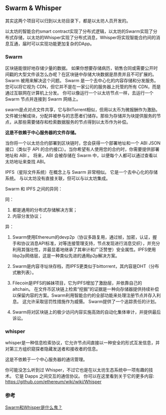 ## Swarm & Whisper
其实这两个项目可以归到以太坊目录下，都是以太坊人员开发的。

以太坊的智能合约smart contract实现了分布式逻辑，以太坊的Swarm实现了分布式存储，以太坊的Whisper实现了分布式消息，Whisper将实现智能合约间的消息互通，届时可以实现功能更加复杂的DApp。

### Swarm

区块链能很好地存储少量的数据。 如果你想要存储病历，销售合同或需要公开时间戳的大型文件该怎么办呢？在区块链中存储大块数据是昂贵并且不可扩展的。 Swarm 被用来解决这个问题。 Swarm 是一个去中心化的内容存储和分发服务。 您可以将它视为 CDN，但它并不是在一家公司的服务器上托管的所有 CDN，而是通过互联网在计算机上分发。 你可以像运行一个以太坊节点一样，去运行一个 Swarm 节点并连接到 Swarm 网络上。

swarm是点对点文件共享，它与BitTorrent相似，但用以太币为微报酬作为激励。文件被分解成块，分配并被参与的志愿者们储存。那些为存储并为块提供服务的节点，从那些需要储存和检索数据服务的节点得到以太币作为补偿。

**这是不依赖于中心服务器的文件存储。**

当你将一个以太坊合约部署到区块链时，您会获得一个部署地址和一个 ABI JSON 接口（类似于 API 的合约接口）。当你希望有人使用您的合约时，你需要提供部署地址和 ABI 。 将来，ABI 会被存储在 Swarm 中，以便每个人都可以通过查看以太坊地址来查找 ABI。

IPFS（星际文件系统）在概念上与 Swarm 非常相似。 它是一个去中心化的存储系统。 与以太坊没有直接关联，但可以与以太坊集成。

 Swarm 和 IPFS 之间的异同：

 同：

1. 都是通用的分布式存储解决方案；
2. 内容分发协议；

异：

1. Swarm使用Ethereum的devp2p（协议多路复用，通过帧，加密，认证，握手和协议消息API标准，对等连接管理支持，节点发现进行消息交织），并充分利用其强壮性，并最显着地继承了其审计和广泛赞誉）安全属性。IPFS使用libp2p网络层，这是一种类似先进的通用p2p解决方案。

2. Swarm是内容寻址块存档，而IPFS更类似于bittorrent，其内容是DHT（分布式散列表）。

3. Filecoin是IPFS的姊妹项目，它为IPFS增加了激励层，并依靠自己的altchain。 在文件币区块链上检索“挖掘”的证据是一种向存储器提供持续补偿以保留内容的方案。Swarm利用智能合约的全部功能来处理注册节点并存入利息。 这允许采取惩罚性措施作为威慑。 Swarm提供了一个追踪责任的计划。

4. Swarm将对区块链上的极少访问内容实施高效的自动化集体审计，并提供最后诉讼。

### whisper
whisper是一种信息检索协议，它允许节点间直接以一种安全的形式互发信息，并对第三方组织窥探者隐藏发送者和接收者的信息。

这是不依赖于一个中心服务器的通讯管理。

你可能没怎么听到过 Whisper，不过它也是在以太坊生态系统中一项有趣的技术。 它是 Dapps 之间交互的通信协议。 你可以在这里看到关于它的更多内容: https://github.com/ethereum/wiki/wiki/Whisper


### 参考

[Swarm和Whisper是什么鬼？](https://www.jianshu.com/p/b5a67c00f6c9)
